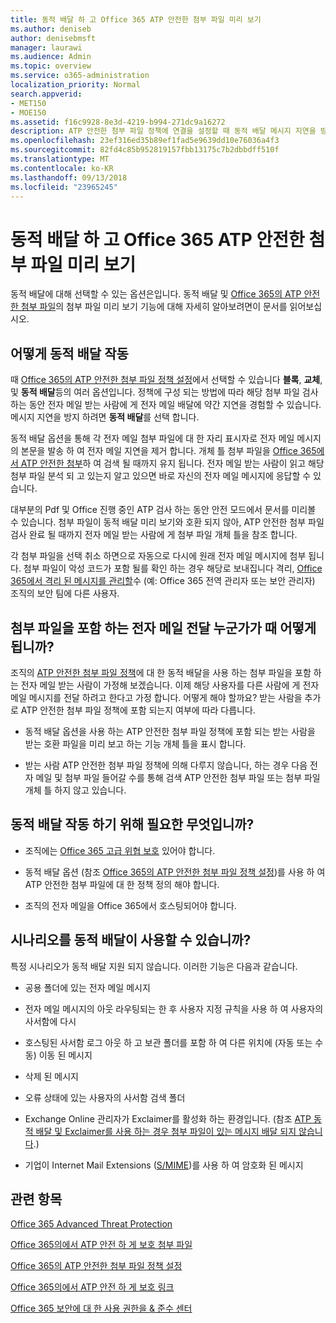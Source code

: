 ```yaml
---
title: 동적 배달 하 고 Office 365 ATP 안전한 첨부 파일 미리 보기
ms.author: deniseb
author: denisebmsft
manager: laurawi
ms.audience: Admin
ms.topic: overview
ms.service: o365-administration
localization_priority: Normal
search.appverid:
- MET150
- MOE150
ms.assetid: f16c9928-8e3d-4219-b994-271dc9a16272
description: ATP 안전한 첨부 파일 정책에 연결을 설정할 때 동적 배달 메시지 지연을 방지 하 고 사용자 검색 되는 첨부 파일 미리 보기를 사용 하도록 설정 하려면 선택 합니다.
ms.openlocfilehash: 23ef316ed35b89ef1fad5e9639dd10e76036a4f3
ms.sourcegitcommit: 82fd4c85b952819157fbb13175c7b2dbbdff510f
ms.translationtype: MT
ms.contentlocale: ko-KR
ms.lasthandoff: 09/13/2018
ms.locfileid: "23965245"
---
```

# <a name="dynamic-delivery-and-previewing-with-office-365-atp-safe-attachments"></a>동적 배달 하 고 Office 365 ATP 안전한 첨부 파일 미리 보기

동적 배달에 대해 선택할 수 있는 옵션은입니다. 동적 배달 및 [Office 365의 ATP 안전한 첨부 파일](atp-safe-attachments.md)의 첨부 파일 미리 보기 기능에 대해 자세히 알아보려면이 문서를 읽어보십시오.
  
## <a name="how-dynamic-delivery-works"></a>어떻게 동적 배달 작동

때 [Office 365의 ATP 안전한 첨부 파일 정책 설정](set-up-atp-safe-attachments-policies.md)에서 선택할 수 있습니다 **블록**, **교체**, 및 **동적 배달**등의 여러 옵션입니다. 정책에 구성 되는 방법에 따라 해당 첨부 파일 검사 하는 동안 전자 메일 받는 사람에 게 전자 메일 배달에 약간 지연을 경험할 수 있습니다. 메시지 지연을 방지 하려면 **동적 배달**를 선택 합니다.
  
동적 배달 옵션을 통해 각 전자 메일 첨부 파일에 대 한 자리 표시자로 전자 메일 메시지의 본문을 발송 하 여 전자 메일 지연을 제거 합니다. 개체 틀 첨부 파일을 [Office 365에서 ATP 안전한 첨부](atp-safe-attachments.md)하 여 검색 될 때까지 유지 됩니다. 전자 메일 받는 사람이 읽고 해당 첨부 파일 분석 되 고 있는지 알고 있으면 바로 자신의 전자 메일 메시지에 응답할 수 있습니다.
  
대부분의 Pdf 및 Office 진행 중인 ATP 검사 하는 동안 안전 모드에서 문서를 미리볼 수 있습니다. 첨부 파일이 동적 배달 미리 보기와 호환 되지 않아, ATP 안전한 첨부 파일 검사 완료 될 때까지 전자 메일 받는 사람에 게 첨부 파일 개체 틀을 참조 합니다.
  
각 첨부 파일을 선택 취소 하면으로 자동으로 다시에 원래 전자 메일 메시지에 첨부 됩니다. 첨부 파일이 악성 코드가 포함 될를 확인 하는 경우 해당로 보내집니다 격리, [Office 365에서 격리 된 메시지를 관리할](manage-quarantined-messages-and-files.md)수 (예: Office 365 전역 관리자 또는 보안 관리자) 조직의 보안 팀에 다른 사용자.
  
## <a name="what-happens-when-someone-forwards-an-email-that-contains-an-attachment"></a>첨부 파일을 포함 하는 전자 메일 전달 누군가가 때 어떻게 됩니까?

조직의 [ATP 안전한 첨부 파일 정책](set-up-atp-safe-attachments-policies.md)에 대 한 동적 배달을 사용 하는 첨부 파일을 포함 하는 전자 메일 받는 사람이 가정해 보겠습니다. 이제 해당 사용자를 다른 사람에 게 전자 메일 메시지를 전달 하려고 한다고 가정 합니다. 어떻게 해야 할까요? 받는 사람을 추가로 ATP 안전한 첨부 파일 정책에 포함 되는지 여부에 따라 다릅니다.
  
- 동적 배달 옵션을 사용 하는 ATP 안전한 첨부 파일 정책에 포함 되는 받는 사람을 받는 호환 파일을 미리 보고 하는 기능 개체 틀을 표시 합니다.
    
- 받는 사람 ATP 안전한 첨부 파일 정책에 의해 다루지 않습니다, 하는 경우 다음 전자 메일 및 첨부 파일 들어갈 수를 통해 검색 ATP 안전한 첨부 파일 또는 첨부 파일 개체 틀 하지 않고 있습니다.
    
## <a name="whats-required-for-dynamic-delivery-to-work"></a>동적 배달 작동 하기 위해 필요한 무엇입니까?

- 조직에는 [Office 365 고급 위협 보호](office-365-atp.md) 있어야 합니다.
    
- 동적 배달 옵션 (참조 [Office 365의 ATP 안전한 첨부 파일 정책 설정](set-up-atp-safe-attachments-policies.md))를 사용 하 여 ATP 안전한 첨부 파일에 대 한 정책 정의 해야 합니다.
    
- 조직의 전자 메일을 Office 365에서 호스팅되어야 합니다.
    
## <a name="are-there-scenarios-for-which-dynamic-delivery-is-not-available"></a>시나리오를 동적 배달이 사용할 수 있습니까?

특정 시나리오가 동적 배달 지원 되지 않습니다. 이러한 기능은 다음과 같습니다.
  
- 공용 폴더에 있는 전자 메일 메시지
    
- 전자 메일 메시지의 아웃 라우팅되는 한 후 사용자 지정 규칙을 사용 하 여 사용자의 사서함에 다시
    
- 호스팅된 사서함 로그 아웃 하 고 보관 폴더를 포함 하 여 다른 위치에 (자동 또는 수동) 이동 된 메시지
    
- 삭제 된 메시지
    
- 오류 상태에 있는 사용자의 사서함 검색 폴더
    
- Exchange Online 관리자가 Exclaimer를 활성화 하는 환경입니다. (참조 [ATP 동적 배달 및 Exclaimer를 사용 하는 경우 첨부 파일이 있는 메시지 배달 되지 않습니다](https://support.microsoft.com/help/4014438/messages-with-attachments-are-not-delivered-when-atp-dynamic-delivery).)

- 기업이 Internet Mail Extensions ([S/MIME](s-mime-for-message-signing-and-encryption.md))를 사용 하 여 암호화 된 메시지
    
## <a name="related-topics"></a>관련 항목

[Office 365 Advanced Threat Protection](office-365-atp.md)
  
[Office 365의에서 ATP 안전 하 게 보호 첨부 파일](atp-safe-attachments.md)
  
[Office 365의 ATP 안전한 첨부 파일 정책 설정](set-up-atp-safe-attachments-policies.md)
  
[Office 365의에서 ATP 안전 하 게 보호 링크](atp-safe-links.md)

[Office 365 보안에 대 한 사용 권한을 &amp; 준수 센터](permissions-in-the-security-and-compliance-center.md)
  

